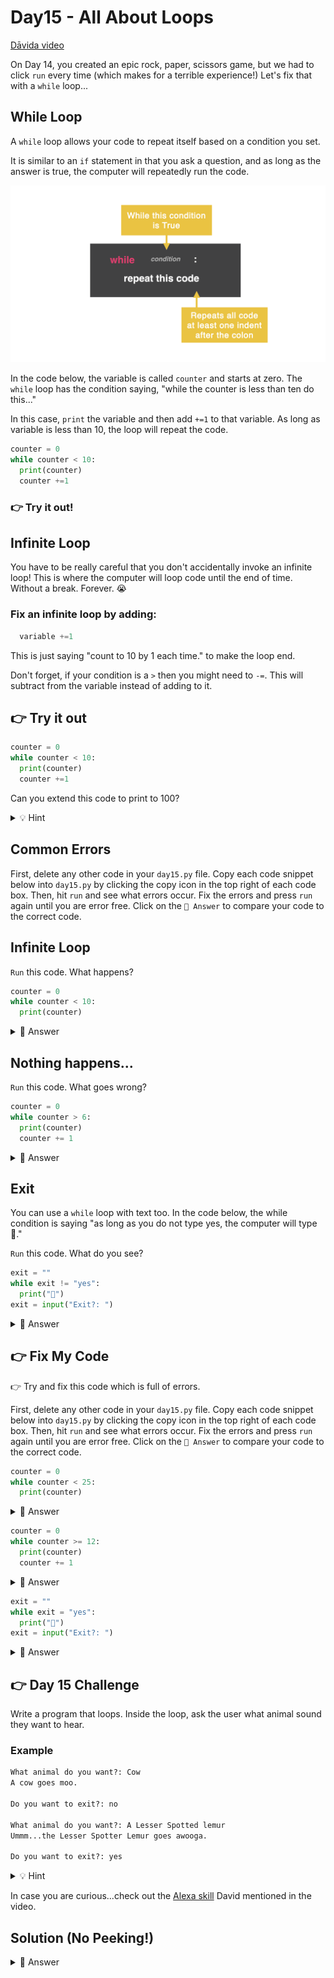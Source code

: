 # Day15 - All About Loops

<a href="https://www.youtube.com/watch?v=AwCI7IG-i38" target="_blank">Dāvida video</a>

On Day 14, you created an epic rock, paper, scissors game, but we had to click `run` every time (which makes for a terrible experience!) Let's fix that with a `while` loop...

## While Loop

A `while` loop allows your code to repeat itself based on a condition you set.

It is similar to an `if` statement in that you ask a question, and as long as the answer is true, the computer will repeatedly run the code.

<img src="assets/day15.png" alt="Replit Workspace Overview" width="1000">

In the code below, the variable is called `counter` and starts at zero. The `while` loop has the condition saying, "while the counter is less than ten do this..."

In this case, `print` the variable and then add `+=1` to that variable. As long as variable is less than 10, the loop will repeat the code.

```python
counter = 0
while counter < 10:
  print(counter)
  counter +=1
```

### 👉 Try it out!

## Infinite Loop

You have to be really careful that you don't accidentally invoke an infinite loop! This is where the computer will loop code until the end of time. Without a break. Forever. 😭

### Fix an infinite loop by adding:

```python
  variable +=1
```

This is just saying "count to 10 by 1 each time." to make the loop end.

Don't forget, if your condition is a `>` then you might need to `-=`. This will subtract from the variable instead of adding to it.

## 👉 Try it out

```python
counter = 0
while counter < 10:
  print(counter)
  counter +=1
```

Can you extend this code to print to 100?

<details>
<summary>💡 Hint</summary>

Think about your `while` condition.

</details>

## Common Errors

First, delete any other code in your `day15.py` file. Copy each code snippet below into `day15.py` by clicking the copy icon in the top right of each code box. Then, hit `run` and see what errors occur. Fix the errors and press `run` again until you are error free. Click on the `👀 Answer` to compare your code to the correct code.

## Infinite Loop

`Run` this code. What happens?
```python
counter = 0
while counter < 10:
  print(counter)
```
<details>
<summary>👀 Answer</summary>

You see a series of infinite 0s printing over and over. Why? You have created an infinite loop because the counter will always be less than 10 in this case. Manually stop the program and specify `counter +=1`.

```python 
counter = 0
while counter < 10:
  print(counter)
  counter += 1
```

</details>

## Nothing happens...

`Run` this code. What goes wrong?

```python
counter = 0
while counter > 6:
  print(counter)
  counter += 1
```

<details>
<summary>👀 Answer</summary>

The issue is the condition. It is the wrong way around. The inequality is saying when the counter is greater than 6 to add one. However, the counter is 0. Therefore, it is not greater than six to start.

Fix this by sorting out the inequality to `<`.

</details>

## Exit
You can use a `while` loop with text too. In the code below, the while condition is saying "as long as you do not type yes, the computer will type 🥳."

`Run` this code. What do you see?

```python
exit = ""
while exit != "yes":
  print("🥳")
exit = input("Exit?: ")
```

<details>
<summary>👀 Answer</summary>

Wait! No matter what you type, you get 🥳. Check your indentation. Change the variable that controls the condition within the loop itself.

```python 
exit = ""
while exit != "yes":
  print("🥳")
  exit = input("Exit?: ")
```

</details>

## 👉 Fix My Code

👉 Try and fix this code which is full of errors.

First, delete any other code in your `day15.py` file. Copy each code snippet below into `day15.py` by clicking the copy icon in the top right of each code box. Then, hit `run` and see what errors occur. Fix the errors and press `run` again until you are error free. Click on the `👀 Answer` to compare your code to the correct code.

```python 
counter = 0
while counter < 25:
  print(counter)
```

<details>
<summary>👀 Answer</summary>

```python 
counter = 0
while counter < 25:
  print(counter)
  counter +=1
```

</details>

```python
counter = 0
while counter >= 12:
  print(counter)
  counter += 1
```

<details>
<summary>👀 Answer</summary>

```python 
counter = 0
while counter <= 12:
  print(counter)
  counter += 1
```

</details>

```python 
exit = ""
while exit = "yes":
  print("🥳")
exit = input("Exit?: ")
```

<details>
<summary>👀 Answer</summary>

```python 
exit = ""
while exit != "yes":
  print("🥳")
  exit = input("Exit?: ")
```

</details>

## 👉 Day 15 Challenge

Write a program that loops. Inside the loop, ask the user what animal sound they want to hear.

### Example

```python 
What animal do you want?: Cow
A cow goes moo.

Do you want to exit?: no

What animal do you want?: A Lesser Spotted lemur
Ummm...the Lesser Spotter Lemur goes awooga.

Do you want to exit?: yes
```

<details>
<summary>💡 Hint</summary>

- You will need to start with a while loop.
- Add nested if statements inside the while loop.
- End with exit for the user to get out of the loop.


</details>

In case you are curious...check out the <a href="https://www.amazon.com/Rain-Labs-Animal-Sounds/dp/B01AHGU3M6" target="_blank">Alexa skill</a> David mentioned in the video.

## Solution (No Peeking!)

<details>
<summary>👀 Answer</summary>

```python 

exit = "no"


while exit == "no":
  animal_sound = input("What animal sound do you want to hear?")
  
  if animal_sound == "cow" or animal_sound == "Cow":
    print("🐮 Moo")
  elif animal_sound == "pig" or animal_sound == "Pig":
    print ("🐷 Oink")
  elif animal_sound == "sheep" or animal_sound == "Sheep":
    print ("🐑 Baaa")
  elif animal_sound == "duck" or animal_sound == "Duck":
    print("🦆 Quack")
  elif animal_sound == "dog" or animal_sound == "Dog":
    print("🐶 Woof")
  elif animal_sound == "cat" or animal_sound == "Cat":
    print("🐱 Meow")
  else: 
    print("I don't know that animal sound. Try again.")


  exit = input("Do you want to exit?: ")
```

</details>